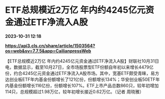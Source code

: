 # ETF总规模近2万亿 年内约4245亿元资金通过ETF净流入A股

**2023-10-31 12:18**

**https://api3.cls.cn/share/article/1503564?os=web&sv=7.7.5&app=CailianpressWeb**

【ETF总规模近2万亿 年内约4245亿元资金通过ETF净流入A股】财联社10月31日电，数据显示，截至10月27日，全市场股票型ETF份额自年初以来增长4479亿份，约合4245亿元资金通过ETF净流入A股市场。其中，宽基ETF颇受青睐，易方达创业板ETF年内基金份额增长了121亿份，份额增长134%；华安创业板50ETF年内基金份额增长116亿份，份额增长107%。ETF上市产品总数860只，较年初增加114只，总规模超过1.98万亿，较年初增长接近0.62万亿。（记者 周晓雅）